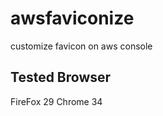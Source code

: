awsfaviconize
=============

customize favicon on aws console

Tested Browser
-------------
FireFox 29
Chrome 34
